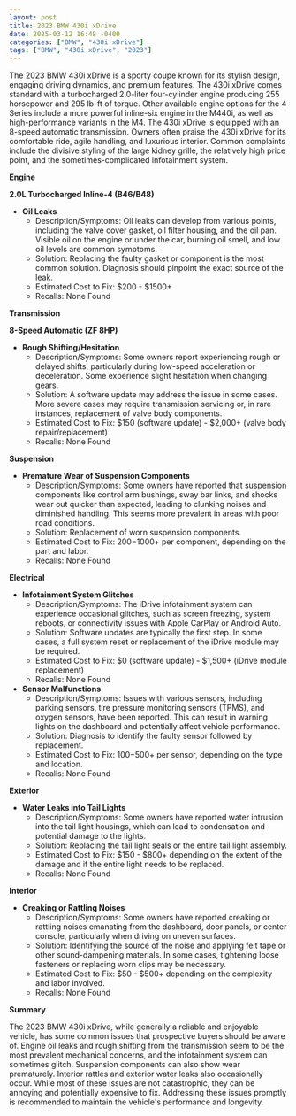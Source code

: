 ```yaml
---
layout: post
title: 2023 BMW 430i xDrive
date: 2025-03-12 16:48 -0400
categories: ["BMW", "430i xDrive"]
tags: ["BMW", "430i xDrive", "2023"]
---
```

The 2023 BMW 430i xDrive is a sporty coupe known for its stylish design, engaging driving dynamics, and premium features. The 430i xDrive comes standard with a turbocharged 2.0-liter four-cylinder engine producing 255 horsepower and 295 lb-ft of torque. Other available engine options for the 4 Series include a more powerful inline-six engine in the M440i, as well as high-performance variants in the M4. The 430i xDrive is equipped with an 8-speed automatic transmission. Owners often praise the 430i xDrive for its comfortable ride, agile handling, and luxurious interior. Common complaints include the divisive styling of the large kidney grille, the relatively high price point, and the sometimes-complicated infotainment system.

**Engine**

**2.0L Turbocharged Inline-4 (B46/B48)**
* **Oil Leaks**
    * Description/Symptoms: Oil leaks can develop from various points, including the valve cover gasket, oil filter housing, and the oil pan. Visible oil on the engine or under the car, burning oil smell, and low oil levels are common symptoms.
    * Solution: Replacing the faulty gasket or component is the most common solution. Diagnosis should pinpoint the exact source of the leak.
    * Estimated Cost to Fix: $200 - $1500+
    * Recalls: None Found

**Transmission**

**8-Speed Automatic (ZF 8HP)**

* **Rough Shifting/Hesitation**
    * Description/Symptoms: Some owners report experiencing rough or delayed shifts, particularly during low-speed acceleration or deceleration. Some experience slight hesitation when changing gears.
    * Solution: A software update may address the issue in some cases. More severe cases may require transmission servicing or, in rare instances, replacement of valve body components.
    * Estimated Cost to Fix: $150 (software update) - $2,000+ (valve body repair/replacement)
    * Recalls: None Found

**Suspension**

* **Premature Wear of Suspension Components**
    * Description/Symptoms: Some owners have reported that suspension components like control arm bushings, sway bar links, and shocks wear out quicker than expected, leading to clunking noises and diminished handling. This seems more prevalent in areas with poor road conditions.
    * Solution: Replacement of worn suspension components.
    * Estimated Cost to Fix: $200-$1000+ per component, depending on the part and labor.
    * Recalls: None Found

**Electrical**

* **Infotainment System Glitches**
    * Description/Symptoms: The iDrive infotainment system can experience occasional glitches, such as screen freezing, system reboots, or connectivity issues with Apple CarPlay or Android Auto.
    * Solution: Software updates are typically the first step. In some cases, a full system reset or replacement of the iDrive module may be required.
    * Estimated Cost to Fix: $0 (software update) - $1,500+ (iDrive module replacement)
    * Recalls: None Found
* **Sensor Malfunctions**
    * Description/Symptoms: Issues with various sensors, including parking sensors, tire pressure monitoring sensors (TPMS), and oxygen sensors, have been reported. This can result in warning lights on the dashboard and potentially affect vehicle performance.
    * Solution: Diagnosis to identify the faulty sensor followed by replacement.
    * Estimated Cost to Fix: $100-$500+ per sensor, depending on the type and location.
    * Recalls: None Found

**Exterior**

* **Water Leaks into Tail Lights**
    * Description/Symptoms: Some owners have reported water intrusion into the tail light housings, which can lead to condensation and potential damage to the lights.
    * Solution: Replacing the tail light seals or the entire tail light assembly.
    * Estimated Cost to Fix: $150 - $800+ depending on the extent of the damage and if the entire light needs to be replaced.
    * Recalls: None Found

**Interior**

* **Creaking or Rattling Noises**
    * Description/Symptoms: Some owners have reported creaking or rattling noises emanating from the dashboard, door panels, or center console, particularly when driving on uneven surfaces.
    * Solution: Identifying the source of the noise and applying felt tape or other sound-dampening materials. In some cases, tightening loose fasteners or replacing worn clips may be necessary.
    * Estimated Cost to Fix: $50 - $500+ depending on the complexity and labor involved.
    * Recalls: None Found

**Summary**

The 2023 BMW 430i xDrive, while generally a reliable and enjoyable vehicle, has some common issues that prospective buyers should be aware of. Engine oil leaks and rough shifting from the transmission seem to be the most prevalent mechanical concerns, and the infotainment system can sometimes glitch. Suspension components can also show wear prematurely. Interior rattles and exterior water leaks also occasionally occur. While most of these issues are not catastrophic, they can be annoying and potentially expensive to fix. Addressing these issues promptly is recommended to maintain the vehicle's performance and longevity.

